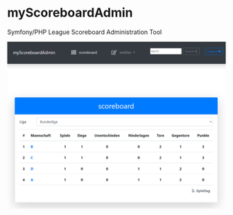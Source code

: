 # myScoreboardAdmin
Symfony/PHP League Scoreboard Administration Tool

![alt text](https://github.com/snoke/myScoreboardAdmin/blob/master/myscoreboardadmin.png?raw=true)
